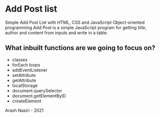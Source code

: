 # Add Post list
Simple Add Post List with HTML, CSS and JavaScript Object-oriented programming
Add Post is a simple JavaScript program for getting title, author and content from inputs and write in a table.
## What inbuilt functions are we going to focus on?
-   classes
-   forEach loops
-   addEventListener
-   setAttribute
-   getAttribute
-   localStorage
-   document.querySelector
-   document.getElementByID
-    createElement

Arash Nasiri - 2021
